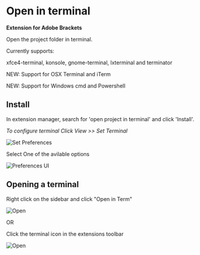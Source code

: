 Open in terminal
================

**Extension for Adobe Brackets**

Open the project folder in terminal.

Currently supports:

xfce4-terminal, konsole, gnome-terminal, lxterminal and terminator

NEW: Support for OSX Terminal and iTerm

NEW: Support for Windows cmd and Powershell


## Install

In extension manager, search for 'open project in terminal' and click 'Install'.

_To configure terminal Click View >> Set Terminal_

![Set Preferences](images/setterm.png)

Select One of the avilable options

![Preferences UI](images/ui.png)

## Opening a terminal

Right click on the sidebar and click "Open in Term"

![Open](images/right-click.png)

OR

Click the terminal icon in the extensions toolbar

![Open](images/ext.png)
